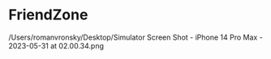 # FriendZone
/Users/romanvronsky/Desktop/Simulator Screen Shot - iPhone 14 Pro Max - 2023-05-31 at 02.00.34.png

